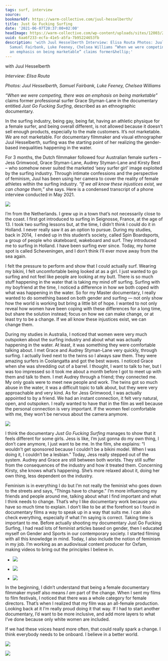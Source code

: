 ```yaml
---
tags: surf, interview
source:
bookmarkOf: https://warm-collective.com/juul-hesselberth/
title: Just Go Fucking Surfing
date: '2021-06-07T20:37:00+02:00'
headImage: https://warm-collective.com/wp-content/uploads/sites/12003/2021/06/JustGoFuckingSurfing-Still3.jpg
uuid: 6aa6f233-ecfa-41e5-a5fa-7b95224653fb
description: 'with Juul Hesselberth Interview: Elisa Routa Photos: Juul Hesselberth,
  Samuel Fairbank, Luke Feeney, Chelsea Williams “When we were competing, there was
  an emphasis on being marketable” claims former&hellip;'
---
```


with Juul Hesselberth

_Interview: Elisa Routa_

_Photos: Juul Hesselberth, Samuel Fairbank, Luke Feeney, Chelsea Williams_

_“When we were competing, there was an emphasis on being marketable”_ claims former professional surfer Grace Styman-Lane in the documentary entitled _Just Go Fucking Surfing_, described as an ethnographic documentary.

In the surfing industry, being gay, being fat, having an athletic physique for a female surfer, and being overall different, is not allowed because it doesn’t sell enough products, especially to the male customers. It’s not marketable. _We_ are not marketable. For documentary filmmaker and visual ethnographer Juul Hesselberth, surfing was the starting point of her realizing the gender-based inequalities happening in the water. 

For 3 months, the Dutch filmmaker followed four Australian female surfers – Jess Grimwood, Grace Styman-Lane, Audrey Styman-Lane and Kirsty Best​ – who somehow never suited the marketed ‘sexy surfer girl’ image exploited by the surfing industry. Through intimate confessions and the perspective of feminism, Juul has been using her camera to cover the reality of female athletes within the surfing industry. _“If we all know these injustices exist, we can change them,”_ she says. Here is a condensed transcript of a phone interview conducted in May 2021.

![](https://warm-collective.com/wp-content/uploads/sites/12003/2021/06/IMG_2682-4.jpg)

I’m from the Netherlands. I grew up in a town that’s not necessarily close to the coast. I first got introduced to surfing in Seignosse, France, at the age of 13. I took two surfing lessons but, at the time, I didn’t think I could do it in Holland. I never really saw it as an option to pursue. During my studies, back in 2014,  I ended up in this student’s society, called Spin Boardsports, a group of people who skateboard, wakeboard and surf. They introduced me to surfing in Holland. I have been surfing ever since. Today, my home spot is called Scheveningen, and I don’t think I’ll ever move away from the sea again.

I felt the pressure to perform and show that I could actually surf. Wearing my bikini, I felt uncomfortable being looked at as a girl. I just wanted to go surfing and not feel like people are looking at my butt. There is so much stuff happening in the water that is taking my mind off surfing. Surfing with my boyfriend at the time, I noticed a difference in how we both coped with what was happening in the water. So for my Master documentary, I really wanted to do something based on both gender and surfing — not only show how the world is working but bring a little bit of hope. I wanted to not only reveal how women have been coping with these differences for a long time, but share the solution instead; focus on how we can make change, or at least try to be a change. If we all know these injustices exist, we can change them.

During my studies in Australia, I noticed that women were very much outspoken about the surfing industry and about what was actually happening in the water. At least, it was something they were comfortable talking about. I met Grace and Audrey Styman-Lane very quickly, through surfing. I actually lived next to the twins so I always saw them. They were amazing surfers in Coolangatta and got the best waves. I noticed Grace when she was shredding out of a barrel. I thought, I want to talk to her, but I was too impressed so it took me about a month before I got to meet up with them and talk to them. I met Audrey through a friend; they connected me. My only goals were to meet new people and work. The twins got so much abuse in the water, it was a difficult topic to talk about, but they were very approachable and very kind. As for Jess Grimwood, I was actually appointed to by a friend. We had an instant connection, it felt very natural, open, and outspoken. I really wanted to have that in the film as well because the personal connection is very important. If the women feel comfortable with me, they won’t be nervous about the camera anymore.

![](https://warm-collective.com/wp-content/uploads/sites/12003/2021/06/gracestyman-106072213_266848111249083_2367632047713913284_n-821x1024.jpg)

I think the documentary _Just Go Fucking Surfing_ manages to show that it feels different for some girls. Jess is like, I’m just gonna do my own thing, I don’t care anymore, I just want to be me. In the film, she explains: “I wouldn’t get sponsored because I couldn’t be a bikini model. When I was doing it, I couldn’t be a lesbian.” Today, Jess really stepped out of the system. Audrey and Grace are still between both worlds. They still suffer from the consequences of the industry and how it treated them. Concerning Kirsty, she knows what’s happening. She’s more relaxed about it, doing her own thing, less dependent on the industry.

Feminism is in everything I do but I’m not really the feminist who goes down to the streets and says, “Things have to change.” I’m more influencing my friends and people around me, talking about what I find important and what I think needs to change. That’s why I like documentary work because you have so much time to explain. I don’t like to be at the forefront so I found in documentary films a way to speak up in a way that suits me. I can also check everything, especially if what I’m saying is correct. Taking time is important to me. Before actually shooting my documentary Just Go Fucking Surfing, I had read lots of feminist articles based on gender, then I educated myself on Gender and Sports in our contemporary society. I started filming with all this knowledge in mind. Today, I also include the notion of feminism in my job. I’m working as an audiovisual content producer for Oxfam, making videos to bring out the principles I believe in. 

*   ![](https://warm-collective.com/wp-content/uploads/sites/12003/2021/06/JustGoFuckingSurfing-Still1.jpg)
    
*   ![](https://warm-collective.com/wp-content/uploads/sites/12003/2021/06/JustGoFuckingSurfing-Still4.jpg)
    
*   ![](https://warm-collective.com/wp-content/uploads/sites/12003/2021/06/JustGoFuckingSurfing-Still2.jpg)
    

In the beginning, I didn’t understand that being a female documentary filmmaker myself also means _I am_ part of the change. When I sent my films to film festivals, I noticed that there was a whole category for female directors. That’s when I realized that my film was an all-female production. Looking back at it I’m really proud doing it that way. If I had to start another documentary, I’d want to be more inclusive, and add more layers to what I’ve done because only white women are included.

If we had these voices heard more often, that could really spark a change. I think everybody needs to be onboard. I believe in a better world.

![](https://warm-collective.com/wp-content/uploads/sites/12003/2021/06/IMG_2684-2-2.jpg)

![](https://warm-collective.com/wp-content/uploads/sites/12003/2021/06/juul.jpg)
